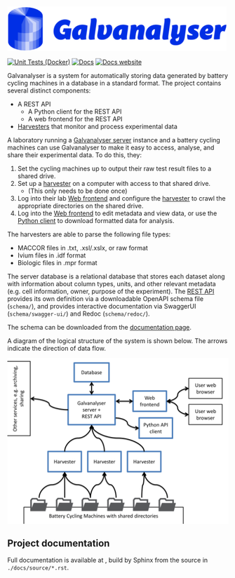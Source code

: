 <img src="docs/source/img/Galvanalyser-logo-sm.png" width="500" />

[![Unit Tests (Docker)](https://github.com/Battery-Intelligence-Lab/galvanalyser/actions/workflows/unit-test.yml/badge.svg?branch=main)](https://github.com/Battery-Intelligence-Lab/galvanalyser/actions/workflows/unit-test.yml)
[![Docs](https://github.com/Battery-Intelligence-Lab/galvanalyser/actions/workflows/side-effects.yml/badge.svg?branch=main)](https://github.com/Battery-Intelligence-Lab/galvanalyser/actions/workflows/side-effects.yml)
<a href="https://Battery-Intelligence-Lab.github.io/galvanalyser/" target="_blank">
    [![Docs website](https://github.com/Battery-Intelligence-Lab/galvanalyser/actions/workflows/pages/pages-build-deployment/badge.svg?branch=gh-pages)](https://github.com/Battery-Intelligence-Lab/galvanalyser/actions/workflows/pages/pages-build-deployment)
</a>

Galvanalyser is a system for automatically storing data generated by battery cycling 
machines in a database in a standard format.
The project contains several distinct components:

- A REST API 
  - A Python client for the REST API
  - A web frontend for the REST API
- [Harvesters](https://Battery-Intelligence-Lab.github.io/galvanalyser/UserGuide.html#harvesters) that monitor and process experimental data

A laboratory running a [Galvanalyser server](https://Battery-Intelligence-Lab.github.io/galvanalyser/UserGuide.html#galvanalyser-server) instance and a battery 
cycling machines can use Galvanalyser to make it easy to access, analyse, and 
share their experimental data. 
To do this, they:
1. Set the cycling machines up to output their raw test result files to a shared drive. 
2. Set up a [harvester](https://Battery-Intelligence-Lab.github.io/galvanalyser/UserGuide.html#harvesters) on a computer with access to that shared drive.
    - (This only needs to be done once)
3. Log into their lab [Web frontend](https://Battery-Intelligence-Lab.github.io/galvanalyser/UserGuide.html#web-frontend) and configure the
    [harvester](https://Battery-Intelligence-Lab.github.io/galvanalyser/UserGuide.html#harvesters) to crawl the appropriate directories on the shared drive.
4. Log into the [Web frontend](https://Battery-Intelligence-Lab.github.io/galvanalyser/UserGuide.html#web-frontend) to edit metadata and view data,
    or use the [Python client](https://Battery-Intelligence-Lab.github.io/galvanalyser/UserGuide.html#python-client) to download formatted data for analysis.

The harvesters are able to parse the following file types:

- MACCOR files in .txt, .xsl/.xslx, or raw format
- Ivium files in .idf format
- Biologic files in .mpr format

The server database is a relational database that stores each dataset along with information 
about column types, units, and other relevant metadata (e.g. cell information, owner, purpose 
of the experiment).
The [REST API](https://Battery-Intelligence-Lab.github.io/galvanalyser/UserGuide.html#rest-api) provides its own definition via a downloadable OpenAPI schema file 
(`schema/`), and provides interactive documentation via SwaggerUI (`schema/swagger-ui/`) and
Redoc (`schema/redoc/`).

The schema can be downloaded from the [documentation page](https://Battery-Intelligence-Lab.github.io/galvanalyser/UserGuide.html#api-spec).

A diagram of the logical structure of the system is shown below. The arrows indicate the 
direction of data flow.

<img src="docs/GalvanalyserStructure.PNG" alt="Data flows from battery cycling machines to Galvanalyser Harvesters, then to the Galvanalyser server and REST API. Metadata can be updated and data read using the web client, and data can be downloaded by the Python client." width="600" />


## Project documentation

Full documentation is available at [](https://Battery-Intelligence-Lab.github.io/galvanalyser/),
build by Sphinx from the source in `./docs/source/*.rst`.
